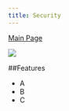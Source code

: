 ```yaml
---
title: Security
--- 
```

[Main Page](https://maburke.github.io/test-website/)

![](https://encrypted-tbn0.gstatic.com/images?q=tbn:ANd9GcSmuktbjKSqJelXDwlaWu1iA6snbKIcI0H6LStMQnkpR-63j5uZ)

##Features
- A
- B
- C
